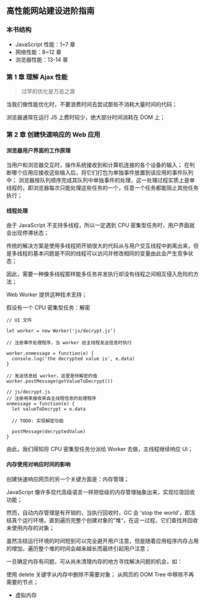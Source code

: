 ## 高性能网站建设进阶指南

### 本书结构

- JavaScript 性能：1~7 章
- 网络性能：8~12 章
- 浏览器性能：13-14 章

### 第 1 章 理解 Ajax 性能

> 过早的优化是万恶之源

当我们做性能优化时，不要浪费时间去尝试那些不消耗大量时间的代码；

浏览器通常在运行 JS 上费时较少，绝大部分时间消耗在 DOM 上；

### 第 2 章 创建快速响应的 Web 应用

#### 浏览器用户界面的工作原理

当用户和浏览器交互时，操作系统接收到和计算机连接的各个设备的输入；
在判断哪个应用应接收这些输入后，将它们打包为单独事件放置到该应用的事件队列中；
浏览器按队列顺序完成其队列中单独事件的处理，这一处理过程实质上是单线程的，即浏览器每次只能处理这些任务的一个，任意一个任务都能阻止其他任务执行；

#### 线程处理

由于 JavaScript 不支持多线程，所以一定遇到 CPU 密集型任务时，用户界面就会出现停滞状态；

传统的解决方案是使用多线程把开销很大的代码从与用户交互线程中剥离出来，但是多线程的基本问题是不同的线程可以访问并修改相同的变量由此会产生竞争状态；

因此，需要一种像多线程那样能多任务并发执行却没有线程之间相互侵入危险的方法；

Web Worker 提供这种技术支持；

假设有一个 CPU 密集型任务：解密
```
// UI 文件

let worker = new Worker('js/decrypt.js')

// 注册事件处理程序，当 worker 给主线程发送信息时执行

worker.onmessage = function(e) {
  console.log('the decrypted value is', e.data)
}

// 发送信息给 worker，这里是待解密的值
worker.postMessage(getValueToDecrypt())

// js/decrypt.js
// 注册用来接收来自主线程信息的处理程序
onmessage = function(e) {
  let valueToDecrypt = e.data

  // TODO: 实现解密功能

  postMessage(decryptedValue)
}
```

由此，我们得知将 CPU 密集型任务分派给 Worker 去做，主线程继续响应 UI；

#### 内存使用对响应时间的影响

创建快速响应网页的另一个关键方面是：内存管理；

JavaScript 像许多现代高级语言一样把低级的内存管理抽象出来，实现垃圾回收功能；

然而，自动内存管理是有开销的，当执行回收时，GC 会 'stop the world'，即冻结真个运行环境，直到遍历完整个创建对象的”堆“，在这一过程，它们查找并回收未使用内存的对象；

虽然冻结运行环境的时间短到可以完全避开用户注意，但是随着应用程序内存占用的增加，遍历整个堆的时间会越来越长而最终引起用户注意；

一旦确定内存有问题，可从尚未清理内存的地方寻找解决问题的机会，如：

使用 delete 关键字从内存中删除不需要对象；
从网页的 DOM Tree 中移除不再需要的节点；

- 虚拟内存





